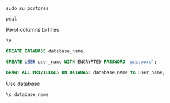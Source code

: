 ```shell
sudo su postgres
```

```shell
psql
```

Pivot columns to lines
```sql
\x
```

```sql
CREATE DATABASE database_name;
```

```sql
CREATE USER user_name WITH ENCRYPTED PASSWORD 'password';
```

```sql
GRANT ALL PRIVILEGES ON DATABASE database_name to user_name;
```

Use database
```sql
\c database_name
```
